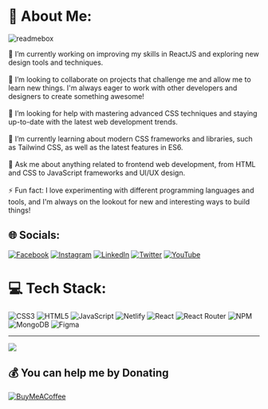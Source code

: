 # 💫 About Me:

![readmebox](https://github.com/MeerUzairWasHere/MeerUzairWasHere/assets/121447358/68ea3c07-46e9-41fe-a331-ef61a311634f)

🔭 I’m currently working on improving my skills in ReactJS and exploring new design tools and techniques.<br><br>👯 I’m looking to collaborate on projects that challenge me and allow me to learn new things. I'm always eager to work with other developers and designers to create something awesome!<br><br>🤝 I’m looking for help with mastering advanced CSS techniques and staying up-to-date with the latest web development trends.<br><br>🌱 I’m currently learning about modern CSS frameworks and libraries, such as Tailwind CSS, as well as the latest features in ES6.<br><br>💬 Ask me about anything related to frontend web development, from HTML and CSS to JavaScript frameworks and UI/UX design.<br><br>⚡ Fun fact: I love experimenting with different programming languages and tools, and I'm always on the lookout for new and interesting ways to build things!


## 🌐 Socials:
[![Facebook](https://img.shields.io/badge/Facebook-%231877F2.svg?logo=Facebook&logoColor=white)](https://facebook.com/profile.php?id=100069300923731) [![Instagram](https://img.shields.io/badge/Instagram-%23E4405F.svg?logo=Instagram&logoColor=white)](https://instagram.com/meeruzairwashere) [![LinkedIn](https://img.shields.io/badge/LinkedIn-%230077B5.svg?logo=linkedin&logoColor=white)](https://linkedin.com/in/meer-uzair-1b682b176) [![Twitter](https://img.shields.io/badge/Twitter-%231DA1F2.svg?logo=Twitter&logoColor=white)](https://twitter.com/miruzairwashere) [![YouTube](https://img.shields.io/badge/YouTube-%23FF0000.svg?logo=YouTube&logoColor=white)](https://youtube.com/@meeruzairwashere) 

# 💻 Tech Stack:
![CSS3](https://img.shields.io/badge/css3-%231572B6.svg?style=for-the-badge&logo=css3&logoColor=white) ![HTML5](https://img.shields.io/badge/html5-%23E34F26.svg?style=for-the-badge&logo=html5&logoColor=white) ![JavaScript](https://img.shields.io/badge/javascript-%23323330.svg?style=for-the-badge&logo=javascript&logoColor=%23F7DF1E) ![Netlify](https://img.shields.io/badge/netlify-%23000000.svg?style=for-the-badge&logo=netlify&logoColor=#00C7B7) ![React](https://img.shields.io/badge/react-%2320232a.svg?style=for-the-badge&logo=react&logoColor=%2361DAFB) ![React Router](https://img.shields.io/badge/React_Router-CA4245?style=for-the-badge&logo=react-router&logoColor=white) ![NPM](https://img.shields.io/badge/NPM-%23000000.svg?style=for-the-badge&logo=npm&logoColor=white) ![MongoDB](https://img.shields.io/badge/MongoDB-%234ea94b.svg?style=for-the-badge&logo=mongodb&logoColor=white) 	![Figma](https://img.shields.io/badge/figma-%23F24E1E.svg?style=for-the-badge&logo=figma&logoColor=white) 

---
[![](https://visitcount.itsvg.in/api?id=MeerUzairWasHere&icon=0&color=0)](https://visitcount.itsvg.in)

  ## 💰 You can help me by Donating
  [![BuyMeACoffee](https://img.shields.io/badge/Buy%20Me%20a%20Coffee-ffdd00?style=for-the-badge&logo=buy-me-a-coffee&logoColor=black)](https://buymeacoffee.com/meeruxair007) 

  

  
<!-- Proudly created with GPRM ( https://gprm.itsvg.in ) -->
